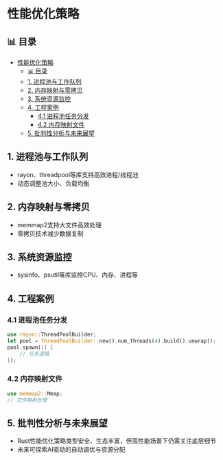 ﻿# 性能优化策略

## 📊 目录

- [性能优化策略](#性能优化策略)
  - [📊 目录](#-目录)
  - [1. 进程池与工作队列](#1-进程池与工作队列)
  - [2. 内存映射与零拷贝](#2-内存映射与零拷贝)
  - [3. 系统资源监控](#3-系统资源监控)
  - [4. 工程案例](#4-工程案例)
    - [4.1 进程池任务分发](#41-进程池任务分发)
    - [4.2 内存映射文件](#42-内存映射文件)
  - [5. 批判性分析与未来展望](#5-批判性分析与未来展望)

## 1. 进程池与工作队列

- rayon、threadpool等库支持高效进程/线程池
- 动态调整池大小、负载均衡

## 2. 内存映射与零拷贝

- memmap2支持大文件高效处理
- 零拷贝技术减少数据复制

## 3. 系统资源监控

- sysinfo、psutil等库监控CPU、内存、进程等

## 4. 工程案例

### 4.1 进程池任务分发

```rust
use rayon::ThreadPoolBuilder;
let pool = ThreadPoolBuilder::new().num_threads(4).build().unwrap();
pool.spawn(|| {
    // 任务逻辑
});
```

### 4.2 内存映射文件

```rust
use memmap2::Mmap;
// 文件映射处理
```

## 5. 批判性分析与未来展望

- Rust性能优化策略类型安全、生态丰富，但高性能场景下仍需关注底层细节
- 未来可探索AI驱动的自动调优与资源分配
